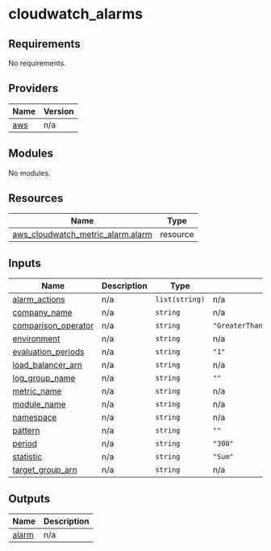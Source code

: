 # cloudwatch_alarms


<!-- BEGIN_TF_DOCS -->
## Requirements

No requirements.

## Providers

| Name | Version |
|------|---------|
| <a name="provider_aws"></a> [aws](#provider\_aws) | n/a |

## Modules

No modules.

## Resources

| Name | Type |
|------|------|
| [aws_cloudwatch_metric_alarm.alarm](https://registry.terraform.io/providers/hashicorp/aws/latest/docs/resources/cloudwatch_metric_alarm) | resource |

## Inputs

| Name | Description | Type | Default | Required |
|------|-------------|------|---------|:--------:|
| <a name="input_alarm_actions"></a> [alarm\_actions](#input\_alarm\_actions) | n/a | `list(string)` | n/a | yes |
| <a name="input_company_name"></a> [company\_name](#input\_company\_name) | n/a | `string` | n/a | yes |
| <a name="input_comparison_operator"></a> [comparison\_operator](#input\_comparison\_operator) | n/a | `string` | `"GreaterThanOrEqualToThreshold"` | no |
| <a name="input_environment"></a> [environment](#input\_environment) | n/a | `string` | n/a | yes |
| <a name="input_evaluation_periods"></a> [evaluation\_periods](#input\_evaluation\_periods) | n/a | `string` | `"1"` | no |
| <a name="input_load_balancer_arn"></a> [load\_balancer\_arn](#input\_load\_balancer\_arn) | n/a | `string` | n/a | yes |
| <a name="input_log_group_name"></a> [log\_group\_name](#input\_log\_group\_name) | n/a | `string` | `""` | no |
| <a name="input_metric_name"></a> [metric\_name](#input\_metric\_name) | n/a | `string` | n/a | yes |
| <a name="input_module_name"></a> [module\_name](#input\_module\_name) | n/a | `string` | n/a | yes |
| <a name="input_namespace"></a> [namespace](#input\_namespace) | n/a | `string` | n/a | yes |
| <a name="input_pattern"></a> [pattern](#input\_pattern) | n/a | `string` | `""` | no |
| <a name="input_period"></a> [period](#input\_period) | n/a | `string` | `"300"` | no |
| <a name="input_statistic"></a> [statistic](#input\_statistic) | n/a | `string` | `"Sum"` | no |
| <a name="input_target_group_arn"></a> [target\_group\_arn](#input\_target\_group\_arn) | n/a | `string` | n/a | yes |

## Outputs

| Name | Description |
|------|-------------|
| <a name="output_alarm"></a> [alarm](#output\_alarm) | n/a |
<!-- END_TF_DOCS -->
